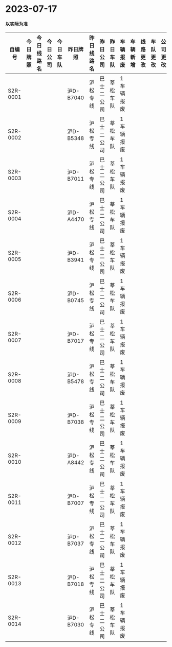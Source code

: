 # 2023-07-17

**以实际为准**

| 自编号      | 今日牌照 | 今日线路名 | 今日公司 | 今日车队 | 昨日牌照     | 昨日线路名 | 昨日公司  | 昨日车队 | 车辆报废  | 车辆新增 | 线路更改 | 车队更改 | 公司更改 | 牌照更改 |
|----------|------|-------|------|------|----------|-------|-------|------|-------|------|------|------|------|------|
| S2R-0001 |      |       |      |      | 沪D-B7040 | 沪松专线  | 巴士二公司 | 莘松车队 | 1车辆报废 |      |      |      |      |      |
| S2R-0002 |      |       |      |      | 沪D-B5348 | 沪松专线  | 巴士二公司 | 莘松车队 | 1车辆报废 |      |      |      |      |      |
| S2R-0003 |      |       |      |      | 沪D-B7011 | 沪松专线  | 巴士二公司 | 莘松车队 | 1车辆报废 |      |      |      |      |      |
| S2R-0004 |      |       |      |      | 沪D-A4470 | 沪松专线  | 巴士二公司 | 莘松车队 | 1车辆报废 |      |      |      |      |      |
| S2R-0005 |      |       |      |      | 沪D-B3941 | 沪松专线  | 巴士二公司 | 莘松车队 | 1车辆报废 |      |      |      |      |      |
| S2R-0006 |      |       |      |      | 沪D-B0745 | 沪松专线  | 巴士二公司 | 莘松车队 | 1车辆报废 |      |      |      |      |      |
| S2R-0007 |      |       |      |      | 沪D-B7017 | 沪松专线  | 巴士二公司 | 莘松车队 | 1车辆报废 |      |      |      |      |      |
| S2R-0008 |      |       |      |      | 沪D-B5478 | 沪松专线  | 巴士二公司 | 莘松车队 | 1车辆报废 |      |      |      |      |      |
| S2R-0009 |      |       |      |      | 沪D-B7038 | 沪松专线  | 巴士二公司 | 莘松车队 | 1车辆报废 |      |      |      |      |      |
| S2R-0010 |      |       |      |      | 沪D-A8442 | 沪松专线  | 巴士二公司 | 莘松车队 | 1车辆报废 |      |      |      |      |      |
| S2R-0011 |      |       |      |      | 沪D-B7007 | 沪松专线  | 巴士二公司 | 莘松车队 | 1车辆报废 |      |      |      |      |      |
| S2R-0012 |      |       |      |      | 沪D-B7037 | 沪松专线  | 巴士二公司 | 莘松车队 | 1车辆报废 |      |      |      |      |      |
| S2R-0013 |      |       |      |      | 沪D-B7018 | 沪松专线  | 巴士二公司 | 莘松车队 | 1车辆报废 |      |      |      |      |      |
| S2R-0014 |      |       |      |      | 沪D-B7030 | 沪松专线  | 巴士二公司 | 莘松车队 | 1车辆报废 |
